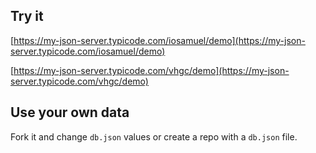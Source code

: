 ## Try it

[https://my-json-server.typicode.com/iosamuel/demo](https://my-json-server.typicode.com/iosamuel/demo)

[https://my-json-server.typicode.com/vhgc/demo](https://my-json-server.typicode.com/vhgc/demo)

## Use your own data

Fork it and change `db.json` values or create a repo with a `db.json` file.
